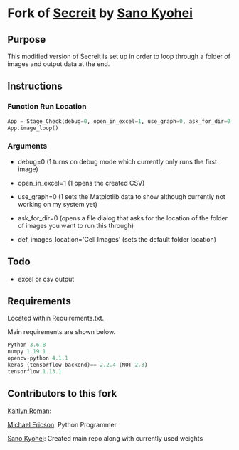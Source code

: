 # Fork of [Secreit](https://github.com/SanoKyohei/Secreit/) by [Sano Kyohei](https://github.com/SanoKyohei/)

## Purpose

This modified version of Secreit is set up in order to loop through a folder of images and output data at the end.

## Instructions

### Function Run Location

```Python
App = Stage_Check(debug=0, open_in_excel=1, use_graph=0, ask_for_dir=0, def_images_location='Cell Images')
App.image_loop()
```

### Arguments

* debug=0 (1 turns on debug mode which currently only runs the first image)

* open_in_excel=1 (1 opens the created CSV)

* use_graph=0 (1 sets the Matplotlib data to show although currently not working on my system yet)

* ask_for_dir=0 (opens a file dialog that asks for the location of the folder of images you want to run this through)

* def_images_location='Cell Images' (sets the default folder location)

## Todo

* excel or csv output

## Requirements

Located within Requirements.txt.

Main requirements are shown below.

```python
Python 3.6.8
numpy 1.19.1
opencv-python 4.1.1
keras (tensorflow backend)== 2.2.4 (NOT 2.3)
tensorflow 1.13.1
```

## Contributors to this fork

[Kaitlyn Roman](https://github.com/kroman4): 

[Michael Ericson](https://github.com/Concrete18): Python Programmer

[Sano Kyohei](https://github.com/SanoKyohei/): Created main repo along with currently used weights
